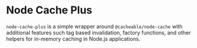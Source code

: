 # Node Cache Plus

`node-cache-plus` is a simple wrapper around `@cacheable/node-cache` with additional features such tag based invalidation, factory functions, and other helpers for in-memory caching in Node.js applications.

